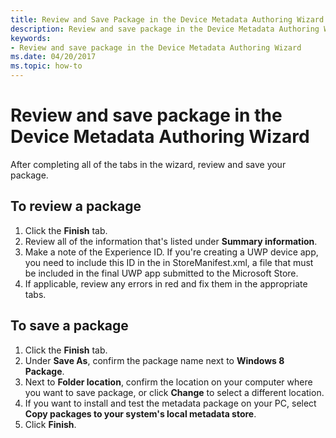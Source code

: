 ```yaml
---
title: Review and Save Package in the Device Metadata Authoring Wizard
description: Review and save package in the Device Metadata Authoring Wizard
keywords:
- Review and save package in the Device Metadata Authoring Wizard
ms.date: 04/20/2017
ms.topic: how-to
---
```


# Review and save package in the Device Metadata Authoring Wizard


After completing all of the tabs in the wizard, review and save your package.

## <span id="To_review_a_package"></span><span id="to_review_a_package"></span><span id="TO_REVIEW_A_PACKAGE"></span>To review a package


1.  Click the **Finish** tab.
2.  Review all of the information that's listed under **Summary information**.
3.  Make a note of the Experience ID. If you're creating a UWP device app, you need to include this ID in the in StoreManifest.xml, a file that must be included in the final UWP app submitted to the Microsoft Store.
4.  If applicable, review any errors in red and fix them in the appropriate tabs.

## <span id="To_save_a_package"></span><span id="to_save_a_package"></span><span id="TO_SAVE_A_PACKAGE"></span>To save a package


1.  Click the **Finish** tab.
2.  Under **Save As**, confirm the package name next to **Windows 8 Package**.
3.  Next to **Folder location**, confirm the location on your computer where you want to save package, or click **Change** to select a different location.
4.  If you want to install and test the metadata package on your PC, select **Copy packages to your system's local metadata store**.
5.  Click **Finish**.


